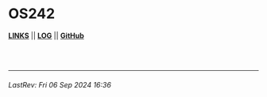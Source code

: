 # OS242

**[LINKS](links.md)** || **[LOG](TXT/mylog.txt)** || **[GitHub](https://github.com/Dardrich/os242/)**

<br>
<br>

---
###### LastRev: Fri 06 Sep 2024 16:36
